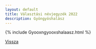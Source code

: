 ```yaml
---
layout: default
title: Választási névjegyzék 2022
description: Gyöngyöshalász
---
```


{% include Gyooxngyooxshalaasz.html %}

[Vissza](./)